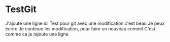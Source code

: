# TestGit
J'ajoute une ligne ici
Test pour git avec une modification c'est beau
Je peux écrire
Je continue les modification, pour faire un nouveau commit
C'est comme ca
je rajoute une ligne
